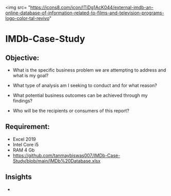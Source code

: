 <img src= "https://icons8.com/icon/ITiDg1AcK044/external-imdb-an-online-database-of-information-related-to-films-and-television-programs-logo-color-tal-revivo"
# **IMDb-Case-Study**

## Objective: 
* What is the specific business problem we are attempting to address and what is my goal? 
- What type of analysis am I seeking to conduct and for what reason?
+ What potential business outcomes can be achieved through my findings?
* Who will be the recipients or consumers of this report?

## Requirement:
* Excel 2019
* Intel Core i5
* RAM 4 Gb
* https://github.com/tanmaybiswas007/IMDb-Case-Study/blob/main/IMDb%20Database.xlsx

## Insights
* 
             
